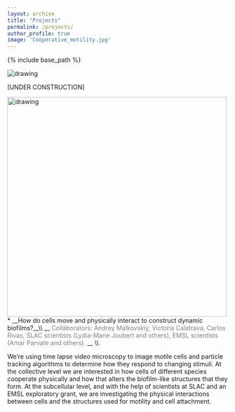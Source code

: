 ```yaml
---
layout: archive
title: "Projects"
permalink: /projects/
author_profile: true
image: 'Cooperative_motility.jpg'
---
```


{% include base_path %}


<img src="{{ site.baseurl }}/images/Cooperative_motility.jpg" alt="drawing"/>

[UNDER CONSTRUCTION]

<img src="{{ site.baseurl }}/images/Cooperative_motility_2.jpeg" alt="drawing" width="500" style="float: left; margin-right: 3em;"/>
* __How do cells move and physically interact to construct dynamic biofilms?__\\
__<span style="color: grey;">   Collaborators: Andrey Malkovskiy, Victoria Calatrava, Carlos Rivas, SLAC scientists (Lydia-Marie Joubert and others), EMSL scientists (Amar Parvate and others). </span>__ \\

We’re using time lapse video microscopy to image motile cells and particle tracking algorithms to determine how they respond to changing stimuli. At the collective level we are interested in how cells of different species cooperate physically and how that alters the biofilm-like structures that they form. At the subcellular level, and with the help of scientists at SLAC and an EMSL exploratory grant, we are investigating the physical interactions between cells and the structures used for motility and cell attachment.
